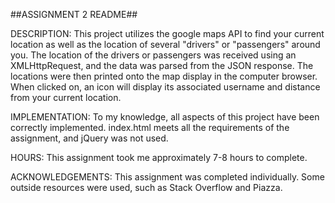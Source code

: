 ##ASSIGNMENT 2 README##

DESCRIPTION:
	This project utilizes the google maps API to find your current location as well as the location of several "drivers" or "passengers" around you. The location of the drivers or passengers was received using an XMLHttpRequest, and the data was parsed from the JSON response. The locations were then printed onto the map display in the computer browser. When clicked on, an icon will display its associated username and distance from your current location.

IMPLEMENTATION:
	To my knowledge, all aspects of this project have been correctly implemented. index.html meets all the requirements of the assignment, and jQuery was not used.

HOURS: 
	This assignment took me approximately 7-8 hours to complete.

ACKNOWLEDGEMENTS:
	This assignment was completed individually. Some outside resources were used, such as Stack Overflow and Piazza.